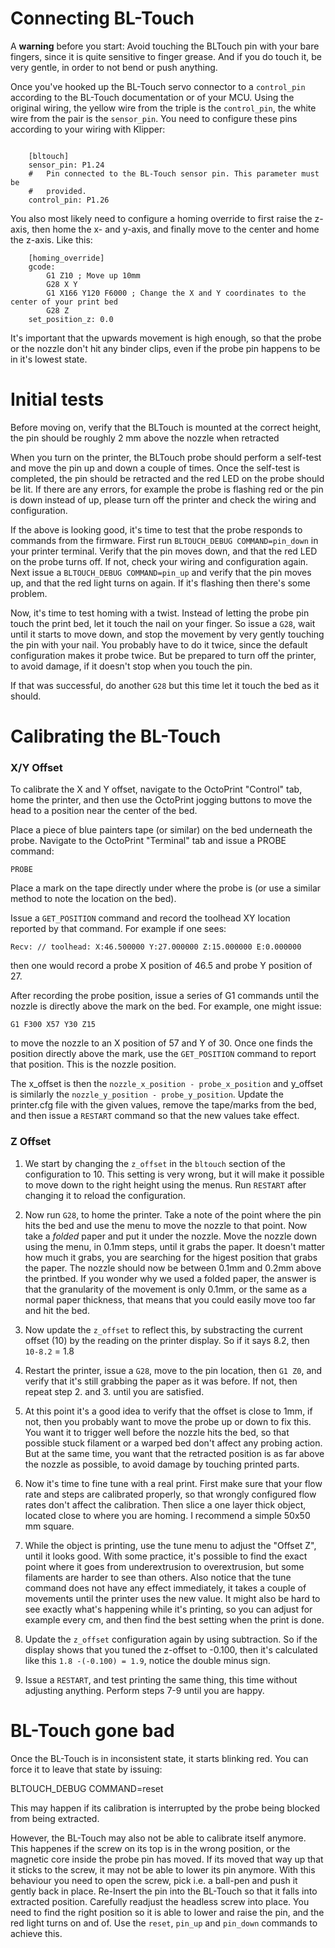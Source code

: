 Connecting BL-Touch
===================

A **warning** before you start: Avoid touching the BLTouch pin with your bare fingers, since it is
quite sensitive to finger grease. And if you do touch it, be very gentle, in order to not bend or
push anything.

Once you've hooked up the BL-Touch servo connector to a `control_pin` according to the BL-Touch
documentation or of your MCU. Using the original wiring, the yellow wire from the triple is
the `control_pin`, the white wire from the pair is the `sensor_pin`. You need to configure
these pins according to your wiring with Klipper:

```

    [bltouch]
    sensor_pin: P1.24
    #   Pin connected to the BL-Touch sensor pin. This parameter must be
    #   provided.
    control_pin: P1.26
```

You also most likely need to configure a homing override to first raise the z-axis, then home the x-
and y-axis, and finally move to the center and home the z-axis. Like this:

```
    [homing_override]
    gcode:
        G1 Z10 ; Move up 10mm
        G28 X Y
        G1 X166 Y120 F6000 ; Change the X and Y coordinates to the center of your print bed
        G28 Z
    set_position_z: 0.0
```

It's important that the upwards movement is high enough, so that the probe or the nozzle don't hit
any binder clips, even if the probe pin happens to be in it's lowest state.

Initial tests
=============

Before moving on, verify that the BLTouch is mounted at the correct height, the pin should be
roughly 2 mm above the nozzle when retracted

When you turn on the printer, the BLTouch probe should perform a self-test and move the pin up and
down a couple of times. Once the self-test is completed, the pin should be retracted and the red LED
on the probe should be lit. If there are any errors, for example the probe is flashing red or the
pin is down instead of up, please turn off the printer and check the wiring and configuration.

If the above is looking good, it's time to test that the probe responds to commands from the
firmware. First run `BLTOUCH_DEBUG COMMAND=pin_down` in your printer terminal. Verify that the pin
moves down, and that the red LED on the probe turns off. If not, check your wiring and configuration
again. Next issue a `BLTOUCH_DEBUG COMMAND=pin_up` and verify that the pin moves up, and that the
red light turns on again. If it's flashing then there's some problem.

Now, it's time to test homing with a twist. Instead of letting the probe pin touch the print bed,
let it touch the nail on your finger. So issue a `G28`, wait until it starts to move down, and stop
the movement by very gently touching the pin with your nail. You probably have to do it twice, since
the default configuration makes it probe twice. But be prepared to turn off the printer, to avoid
damage, if it doesn't stop when you touch the pin.

If that was successful, do another `G28` but this time let it touch the bed as it should.

Calibrating the BL-Touch
========================

### X/Y Offset

To calibrate the X and Y offset, navigate to the OctoPrint "Control"
tab, home the printer, and then use the OctoPrint jogging buttons to
move the head to a position near the center of the bed.

Place a piece of blue painters tape (or similar) on the bed underneath
the probe. Navigate to the OctoPrint "Terminal" tab and issue a PROBE
command:
```
PROBE
```
Place a mark on the tape directly under where the probe is (or use a
similar method to note the location on the bed).

Issue a `GET_POSITION` command and record the toolhead XY location
reported by that command. For example if one sees:
```
Recv: // toolhead: X:46.500000 Y:27.000000 Z:15.000000 E:0.000000
```
then one would record a probe X position of 46.5 and probe Y position
of 27.

After recording the probe position, issue a series of G1 commands
until the nozzle is directly above the mark on the bed. For example,
one might issue:
```
G1 F300 X57 Y30 Z15
```
to move the nozzle to an X position of 57 and Y of 30. Once one finds
the position directly above the mark, use the `GET_POSITION` command
to report that position. This is the nozzle position.

The x_offset is then the `nozzle_x_position - probe_x_position` and
y_offset is similarly the `nozzle_y_position - probe_y_position`.
Update the printer.cfg file with the given values, remove the
tape/marks from the bed, and then issue a `RESTART` command so that
the new values take effect.

### Z Offset

1. We start by changing the `z_offset` in the `bltouch` section of the configuration to 10. This
setting is very wrong, but it will make it possible to move down to the right height using the
menus. Run `RESTART` after changing it to reload the configuration.

2. Now run `G28`, to home the printer. Take a note of the point where the pin hits the bed and use
the menu to move the nozzle to that point. Now take a *folded* paper and put it under the nozzle.
Move the nozzle down using the menu, in 0.1mm steps, until it grabs the paper. It doesn't matter how
much it grabs, you are searching for the higest position that grabs the paper. The nozzle should now
be between 0.1mm and 0.2mm above the printbed. If you wonder why we used a folded paper, the answer
is that the granularity of the movement is only 0.1mm, or the same as a normal paper thickness, that
means that you could easily move too far and hit the bed.

3. Now update the `z_offset` to reflect this, by substracting the current offset (10) by the reading
on the printer display. So if it says 8.2, then `10-8.2` = 1.8

4. Restart the printer, issue a `G28`, move to the pin location, then `G1 Z0`, and verify that it's
still grabbing the paper as it was before. If not, then repeat step 2. and 3. until you are
satisfied.

5. At this point it's a good idea to verify that the offset is close to 1mm, if not, then you
probably want to move the probe up or down to fix this. You want it to trigger well before the
nozzle hits the bed, so that possible stuck filament or a warped bed don't affect any probing
action. But at the same time, you want that the retracted position is as far above the nozzle as
possible, to avoid damage by touching printed parts.

6. Now it's time to fine tune with a real print. First make sure that your flow rate and steps are
calibrated properly, so that wrongly configured flow rates don't affect the calibration. Then slice
a one layer thick object, located close to where you are homing. I recommend a simple 50x50 mm
square.

7. While the object is printing, use the tune menu to adjust the "Offset Z", until it looks good.
With some practice, it's possible to find the exact point where it goes from underextrusion to
overextrusion, but some filaments are harder to see than others. Also notice that the tune command
does not have any effect immediately, it takes a couple of movements until the printer uses the new
value. It might also be hard to see exactly what's happening while it's printing, so you can adjust
for example every cm, and then find the best setting when the print is done.

8. Update the `z_offset` configuration again by using subtraction. So if the display shows that you
tuned the z-offset to -0.100, then it's calculated like this `1.8 -(-0.100) = 1.9`, notice the
double minus sign.

9. Issue a `RESTART`, and test printing the same thing, this time without adjusting anything.
Perform steps 7-9 until you are happy.

BL-Touch gone bad
=================
Once the BL-Touch is in inconsistent state, it starts blinking red. You can force it to leave that
state by issuing:

 BLTOUCH_DEBUG COMMAND=reset

This may happen if its calibration is interrupted by the probe being blocked from being extracted.

However, the BL-Touch may also not be able to calibrate itself anymore. This happenes if the
screw on its top is in the wrong position, or the magnetic core inside the probe pin has moved.
If its moved that way up that it sticks to the screw, it may not be able to lower its pin anymore.
With this behaviour you need to open the screw, pick i.e. a ball-pen and push it gently back in place.
Re-Insert the pin into the BL-Touch so that it falls into extracted position. Carefully readjust the
headless screw into place. You need to find the right position so it is able to lower and raise the
pin, and the red light turns on and of. Use the `reset`, `pin_up` and `pin_down` commands to
achieve this.
